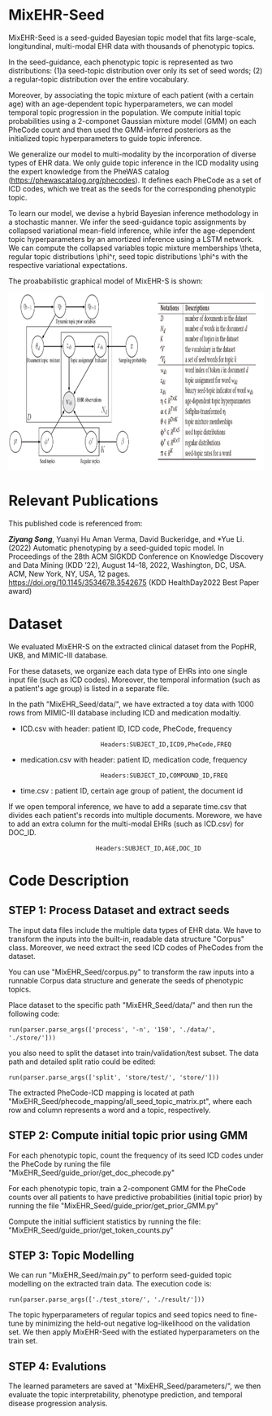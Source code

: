 # MixEHR-Seed

MixEHR-Seed is a seed-guided Bayesian topic model that fits large-scale, longitundinal, multi-modal EHR data with thousands of phenotypic topics. 

In the seed-guidance, each phenotypic topic is represented as two distributions: (1)a seed-topic distribution over only its set of seed words;
(2) a regular-topic distribution over the entire vocabulary.

Moreover, by associating the topic mixture of each patient (with a certain age) with an age-dependent topic hyperparameters, we can model temporal topic progression in the population. We compute initial topic probabilities using a 2-componet Gaussian mixture model (GMM) on each PheCode count and then used the GMM-inferred posteriors as the initialized topic hyperparameters to guide topic inference.

We generalize our model to multi-modality by the incorporation of diverse types of EHR data. We only guide topic inference in the ICD modality using the expert knowledge from the PheWAS catalog (https://phewascatalog.org/phecodes). It defines each PheCode as a set of ICD codes, which we treat as the seeds for the corresponding phenotypic topic.

To learn our model, we devise a hybrid Bayesian inference methodology in a stochastic manner. We infer the seed-guidance topic assignments by collapsed variational mean-field inference, while infer the age-dependent topic hyperparameters by an amortized inference using a LSTM network. We can  compute the collapsed variables
topic mixture memberships \theta, regular topic distributions \phi^r, seed topic distributions \phi^s with the respective variational expectations.

The proababilistic graphical model of MixEHR-S is shown:

<img src="https://github.com/li-lab-mcgill/MixEHR-Seed/blob/main/figures/PGM.jpg" width="920" height="350">


# Relevant Publications

This published code is referenced from: 

***Ziyang Song***, Yuanyi Hu Aman Verma, David Buckeridge, and *Yue Li. (2022) Automatic phenotyping by a seed-guided topic model. In Proceedings of the 28th ACM SIGKDD Conference on Knowledge Discovery and Data Mining (KDD ’22), August 14–18, 2022, Washington, DC, USA. ACM, New York, NY, USA, 12 pages. https://doi.org/10.1145/3534678.3542675 (KDD HealthDay2022 Best Paper award)



# Dataset

We evaluated MixEHR-S on the extracted clinical dataset from the PopHR, UKB, and MIMIC-III database. 

For these datasets, we organize each data type of EHRs into one single input file (such as ICD codes). Moreover, the temporal information (such as a patient's age group) is listed in a separate file. 

In the path "MixEHR_Seed/data/", we have extracted a toy data with 1000 rows from MIMIC-III database including ICD and medication modaltiy.

- ICD.csv with header: patient ID,	ICD code,	PheCode, frequency


                            Headers:SUBJECT_ID,ICD9,PheCode,FREQ


- medication.csv with header: patient ID,	medication code, frequency


                            Headers:SUBJECT_ID,COMPOUND_ID,FREQ


- time.csv : patient ID, certain age group of patient, the document id 

If we open temporal inference, we have to add a separate time.csv that divides each patient's records into multiple documents. Morewore, we have to add an extra column for the multi-modal EHRs (such as ICD.csv) for DOC_ID. 

                            Headers:SUBJECT_ID,AGE,DOC_ID
              
              
# Code Description

## STEP 1: Process Dataset and extract seeds

The input data files include the multiple data types of EHR data. We have to transform the inputs into the built-in, readable data structure "Corpus" class. Moreover, we need extract the seed ICD codes of PheCodes from the dataset.

You can use "MixEHR_Seed/corpus.py" to transform the raw inputs into a runnable Corpus data structure and generate the seeds of phenotypic topics. 

Place dataset to the specific path "MixEHR_Seed/data/" and then run the following code:

    run(parser.parse_args(['process', '-n', '150', './data/', './store/']))
    
you also need to split the dataset into train/validation/test subset. The data path and detailed split ratio could be edited:
    
    run(parser.parse_args(['split', 'store/test/', 'store/']))
	
The extracted PheCode-ICD mapping is located at path "MixEHR_Seed/phecode_mapping/all_seed_topic_matrix.pt", where each row and column represents a word and a topic, respectively.


## STEP 2: Compute initial topic prior using GMM

For each phenotypic topic, count the frequency of its seed ICD codes under the PheCode by runing the file "MixEHR_Seed/guide_prior/get_doc_phecode.py"

For each phenotypic topic, train a 2-component GMM for the PheCode counts over all patients to have predictive probabilities (initial topic prior) by running the file "MixEHR_Seed/guide_prior/get_prior_GMM.py"

Compute the initial sufficient statistics by running the file: "MixEHR_Seed/guide_prior/get_token_counts.py"

## STEP 3: Topic Modelling

We can run "MixEHR_Seed/main.py" to perform seed-guided topic modelling on the extracted train data. 
The execution code is:

    run(parser.parse_args(['./test_store/', './result/']))
    
The topic hyperparameters of regular topics and seed topics need to fine-tune by minimizing the held-out negative log-likelihood on the validation set. We then apply MixEHR-Seed with the estiated hyperparameters on the train set. 
 

## STEP 4: Evalutions

The learned parameters are saved at "MixEHR_Seed/parameters/", we then evaluate the topic interpretability, phenotype prediction, and temporal disease progression analysis. 
    






